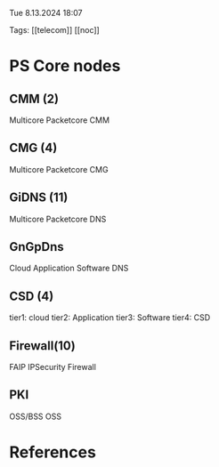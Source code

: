 
Tue 8.13.2024  18:07

Tags: [[telecom]] [[noc]] 

# PS Core nodes

## CMM (2)
Multicore
Packetcore
CMM

## CMG (4)
Multicore
Packetcore
CMG

##  GiDNS (11)
Multicore 
Packetcore
DNS

## GnGpDns
Cloud
Application
Software
DNS
## CSD (4)
tier1: cloud
tier2: Application
tier3: Software
tier4: CSD

## Firewall(10)
FAIP
IPSecurity
Firewall

## PKI
OSS/BSS
OSS




# References
